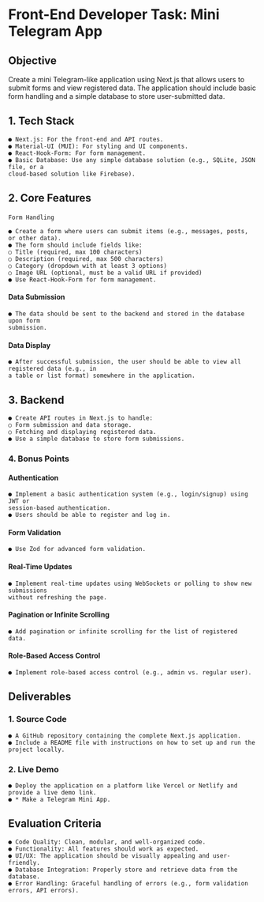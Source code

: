 # Front-End Developer Task: Mini Telegram App

## Objective

Create a mini Telegram-like application using Next.js that allows users to submit forms and view
registered data. The application should include basic form handling and a simple database to
store user-submitted data.

## 1. Tech Stack

```
● Next.js: For the front-end and API routes.
● Material-UI (MUI): For styling and UI components.
● React-Hook-Form: For form management.
● Basic Database: Use any simple database solution (e.g., SQLite, JSON file, or a
cloud-based solution like Firebase).
```

## 2. Core Features

#### 
    Form Handling

```
● Create a form where users can submit items (e.g., messages, posts, or other data).
● The form should include fields like:
○ Title (required, max 100 characters)
○ Description (required, max 500 characters)
○ Category (dropdown with at least 3 options)
○ Image URL (optional, must be a valid URL if provided)
● Use React-Hook-Form for form management.
```

#### Data Submission

```
● The data should be sent to the backend and stored in the database upon form
submission.
```

#### Data Display

```
● After successful submission, the user should be able to view all registered data (e.g., in
a table or list format) somewhere in the application.
```

## 3. Backend

```
● Create API routes in Next.js to handle:
○ Form submission and data storage.
○ Fetching and displaying registered data.
● Use a simple database to store form submissions.
```

### 4. Bonus Points

#### Authentication

```
● Implement a basic authentication system (e.g., login/signup) using JWT or
session-based authentication.
● Users should be able to register and log in.
```

#### Form Validation

```
● Use Zod for advanced form validation.
```

#### Real-Time Updates

```
● Implement real-time updates using WebSockets or polling to show new submissions
without refreshing the page.
```

#### Pagination or Infinite Scrolling

```
● Add pagination or infinite scrolling for the list of registered data.
```

#### Role-Based Access Control

```
● Implement role-based access control (e.g., admin vs. regular user).
```

## Deliverables

### 1. Source Code

```
● A GitHub repository containing the complete Next.js application.
● Include a README file with instructions on how to set up and run the project locally.
```

### 2. Live Demo

```
● Deploy the application on a platform like Vercel or Netlify and provide a live demo link.
● * Make a Telegram Mini App.
```

## Evaluation Criteria

```
● Code Quality: Clean, modular, and well-organized code.
● Functionality: All features should work as expected.
● UI/UX: The application should be visually appealing and user-friendly.
● Database Integration: Properly store and retrieve data from the database.
● Error Handling: Graceful handling of errors (e.g., form validation errors, API errors).
```
